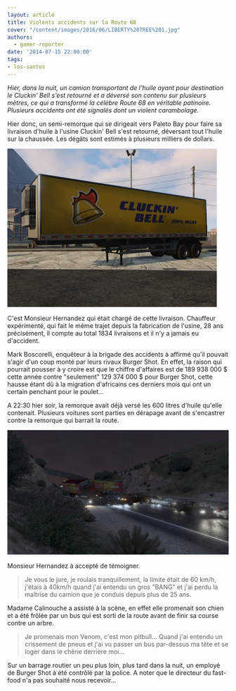```yaml
---
layout: article
title: Violents accidents sur la Route 68
cover: "/content/images/2016/06/LIBERTY%20TREE%201.jpg"
authors:
  - gamer-reporter
date: '2014-07-15 22:00:00'
tags:
- los-santos
---
```


_Hier, dans la nuit, un camion transportant de l'huile ayant pour destination le Cluckin' Bell s'est retourné et a déversé son contenu sur plusieurs mètres, ce qui a transformé la célèbre Route 68 en véritable patinoire. Plusieurs accidents ont été signalés dont un violent carambolage._

Hier donc, un semi-remorque qui se dirigeait vers Paleto Bay pour faire sa livraison d'huile à l'usine Cluckin' Bell s'est retourné, déversant tout l'huile sur la chaussée. Les dégâts sont estimés à plusieurs milliers de dollars.

![](/content/images/2016/06/LIBERTY%20TREE%204.png)

C'est Monsieur Hernandez qui était chargé de cette livraison. Chauffeur expérimenté, qui fait le même trajet depuis la fabrication de l'usine, 28 ans précisément, il compte au total 1834 livraisons et il n'y a jamais eu d'accident.

Mark Boscorelli, enquêteur à la brigade des accidents à affirmé qu'il pouvait s'agir d'un coup monté par leurs rivaux Burger Shot. En effet, la raison qui pourrait pousser à y croire est que le chiffre d'affaires est de 189 938 000 $ cette année contre "seulement" 129 374 000 $ pour Burger Shot, cette hausse étant dû à la migration d'africains ces derniers mois qui ont un certain penchant pour le poulet...

A 22:30 hier soir, la remorque avait déjà versé les 600 litres d'huile qu'elle contenait. Plusieurs voitures sont parties en dérapage avant de s'encastrer contre la remorque qui barrait la route.

![](/content/images/2016/06/LIBERTY%20TREE%202.jpg)

Monsieur Hernandez à accepté de témoigner.

> Je vous le jure, je roulais tranquillement, la limite était de 60 km/h, j'étais à 40km/h quand j'ai entendu un gros "BANG" et j'ai perdu la maîtrise du camion que je conduis depuis plus de 25 ans.

Madame Calinouche a assisté à la scène, en effet elle promenait son chien et a été frôlée par un bus qui est sorti de la route avant de finir sa course contre un arbre.

> Je promenais mon Venom, c'est mon pitbull... Quand j'ai entendu un crissement de pneus et j'ai vu passer un bus par-dessus ma tête et se loger dans le chêne derrière moi...

Sur un barrage routier un peu plus loin, plus tard dans la nuit, un employé de Burger Shot à été contrôlé par la police. A noter que le directeur du fast-food n'a pas souhaité nous recevoir...